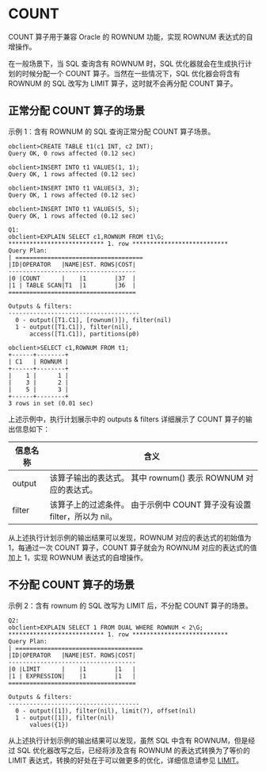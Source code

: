 COUNT 
==========================

COUNT 算子用于兼容 Oracle 的 ROWNUM 功能，实现 ROWNUM 表达式的自增操作。

在一般场景下，当 SQL 查询含有 ROWNUM 时，SQL 优化器就会在生成执行计划的时候分配一个 COUNT 算子。当然在一些情况下，SQL 优化器会将含有 ROWNUM 的 SQL 改写为 LIMIT 算子，这时就不会再分配 COUNT 算子。

正常分配 COUNT 算子的场景 
-------------------------------------

示例 1：含有 ROWNUM 的 SQL 查询正常分配 COUNT 算子场景。

    obclient>CREATE TABLE t1(c1 INT, c2 INT);
    Query OK, 0 rows affected (0.12 sec)
    
    obclient>INSERT INTO t1 VALUES(1, 1);
    Query OK, 1 rows affected (0.12 sec)
    
    obclient>INSERT INTO t1 VALUES(3, 3);
    Query OK, 1 rows affected (0.12 sec)
    
    obclient>INSERT INTO t1 VALUES(5, 5);
    Query OK, 1 rows affected (0.12 sec)
    
    Q1: 
    obclient>EXPLAIN SELECT c1,ROWNUM FROM t1\G;
    *************************** 1. row ***************************
    Query Plan:
    | ====================================
    |ID|OPERATOR   |NAME|EST. ROWS|COST|
    ------------------------------------
    |0 |COUNT      |    |1        |37  |
    |1 | TABLE SCAN|T1  |1        |36  |
    ====================================
    
    Outputs & filters: 
    -------------------------------------
      0 - output([T1.C1], [rownum()]), filter(nil)
      1 - output([T1.C1]), filter(nil), 
          access([T1.C1]), partitions(p0)
    
    obclient>SELECT c1,ROWNUM FROM t1;
    +------+--------+
    | C1   | ROWNUM |
    +------+--------+
    |    1 |      1 |
    |    3 |      2 |
    |    5 |      3 |
    +------+--------+
    3 rows in set (0.01 sec)



上述示例中，执行计划展示中的 outputs \& filters 详细展示了 COUNT 算子的输出信息如下：


| **信息名称** |                            **含义**                             |
|----------|---------------------------------------------------------------|
| output   | 该算子输出的表达式。 其中 rownum() 表示 ROWNUM 对应的表达式。      |
| filter   | 该算子上的过滤条件。 由于示例中 COUNT 算子没有设置 filter，所以为 nil。 |



从上述执行计划示例的输出结果可以发现，ROWNUM 对应的表达式的初始值为 1，每通过一次 COUNT 算子，COUNT 算子就会为 ROWNUM 对应的表达式的值加上 1，实现 ROWNUM 表达式的自增操作。

不分配 COUNT 算子的场景 
------------------------------------

示例 2：含有 rownum 的 SQL 改写为 LIMIT 后，不分配 COUNT 算子的场景。

    Q2:
    obclient>EXPLAIN SELECT 1 FROM DUAL WHERE ROWNUM < 2\G;
    *************************** 1. row ***************************
    Query Plan:
    | ====================================
    |ID|OPERATOR   |NAME|EST. ROWS|COST|
    ------------------------------------
    |0 |LIMIT      |    |1        |1   |
    |1 | EXPRESSION|    |1        |1   |
    ====================================
    
    Outputs & filters: 
    -------------------------------------
      0 - output([1]), filter(nil), limit(?), offset(nil)
      1 - output([1]), filter(nil)
          values({1})



从上述执行计划示例的输出结果可以发现，虽然 SQL 中含有 ROWNUM，但是经过 SQL 优化器改写之后，已经将涉及含有 ROWNUM 的表达式转换为了等价的 LIMIT 表达式，转换的好处在于可以做更多的优化，详细信息请参见 [LIMIT](/zh-CN/12.sql-optimization-guide-1/2.sql-execution-plan-3/2.execution-plan-operator-2/12.LIMIT-1-2.md)。
